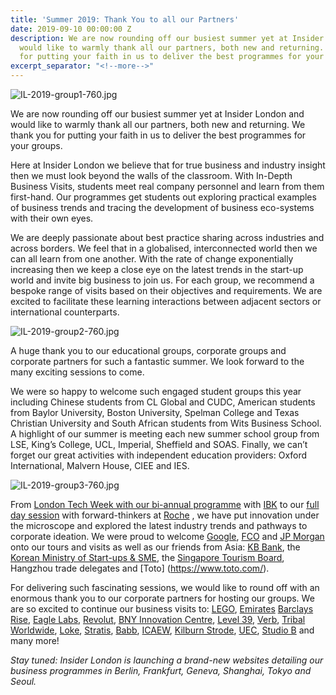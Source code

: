 ```yaml
---
title: 'Summer 2019: Thank You to all our Partners'
date: 2019-09-10 00:00:00 Z
description: We are now rounding off our busiest summer yet at Insider London and
  would like to warmly thank all our partners, both new and returning. We thank you
  for putting your faith in us to deliver the best programmes for your groups.
excerpt_separator: "<!--more-->"
---
```


![IL-2019-group1-760.jpg](/uploads/IL-2019-group1-760.jpg)

We are now rounding off our busiest summer yet at Insider London and would like to warmly thank all our partners, both new and returning. We thank you for putting your faith in us to deliver the best programmes for your groups.

<!--more-->

Here at Insider London we believe that for true business and industry insight then we must look beyond the walls of the classroom. With In-Depth Business Visits, students meet real company personnel and learn from them first-hand. Our programmes get students out exploring practical examples of business trends and tracing the development of business eco-systems with their own eyes.

We are deeply passionate about best practice sharing across industries and across borders. We feel that in a globalised, interconnected world then we can all learn from one another. With the rate of change exponentially increasing then we keep a close eye on the latest trends in the start-up world and invite big business to join us. For each group, we recommend a bespoke range of visits based on their objectives and requirements. We are excited to facilitate these learning interactions between adjacent sectors or international counterparts.

![IL-2019-group2-760.jpg](/uploads/IL-2019-group2-760.jpg)

A huge thank you to our educational groups, corporate groups and corporate partners for such a fantastic summer. We look forward to the many exciting sessions to come.

We were so happy to welcome such engaged student groups this year including Chinese students from CL Global and CUDC, American students from Baylor University, Boston University, Spelman College and Texas Christian University and South African students from Wits Business School. A highlight of our summer is meeting each new summer school group from LSE, King’s College, UCL, Imperial, Sheffield and SOAS. Finally, we can’t forget our great activities with independent education providers: Oxford International, Malvern House, CIEE and IES.

![IL-2019-group3-760.jpg](/uploads/IL-2019-group3-760.jpg)

From [London Tech Week with our bi-annual programme](https://www.insider-london.co.uk/blog/ibk-tech-week/) with [IBK](https://global.ibk.co.kr/) to our [full day session](https://www.insider-london.co.uk/blog/roche-delegates-enjoy-in-depth-business-visits/) with forward-thinkers at [Roche](https://www.roche.co.uk/) , we have put innovation under the microscope and explored the latest industry trends and pathways to corporate ideation. We were proud to welcome [Google](https://about.google/), [FCO](https://www.gov.uk/government/organisations/foreign-commonwealth-office) and [JP Morgan](https://www.jpmorgan.com/country/US/en/jpmorgan) onto our tours and visits as well as our friends from Asia: [KB Bank](https://www.kb.cz/en/), the [Korean Ministry of Start-ups & SME](https://www.mss.go.kr/site/eng/main.do), the [Singapore Tourism Board](https://www.stb.gov.sg/content/stb/en.html), Hangzhou trade delegates and [Toto] (https://www.toto.com/).

For delivering such fascinating sessions, we would like to round off with an enormous thank you to our corporate partners for hosting our groups. We are so excited to continue our business visits to: [LEGO](https://www.lego.com/en), [Emirates](https://www.emirates.com ) [Barclays Rise]( https://rise.barclays/ ), [Eagle Labs](https://labs.uk.barclays/ ), [Revolut](https://www.revolut.com/ ), [BNY Innovation Centre](https://www.bnymellon.com/us/en/who-we-are/innovation-center/emea-innovation-centre.jsp ), [Level 39](https://www.level39.co/ ), [Verb](https://verbbrands.com/), [Tribal Worldwide](https://www.tribalworldwide.co.uk/), [Loke](https://loke.global/ ), [Stratis](https://stratisplatform.com/), [Babb](https://getbabb.com ), [ICAEW](https://www.icaew.com/ ), [Kilburn Strode](https://www.kilburnstrode.com/ ), [UEC](https://www.urbanedgecapital.co.uk/ ), [Studio B](https://www.youandb.co.uk/our-stores-london/ ) and many more!

*Stay tuned: Insider London is launching a brand-new websites detailing our business programmes in Berlin, Frankfurt, Geneva, Shanghai, Tokyo and Seoul.*
